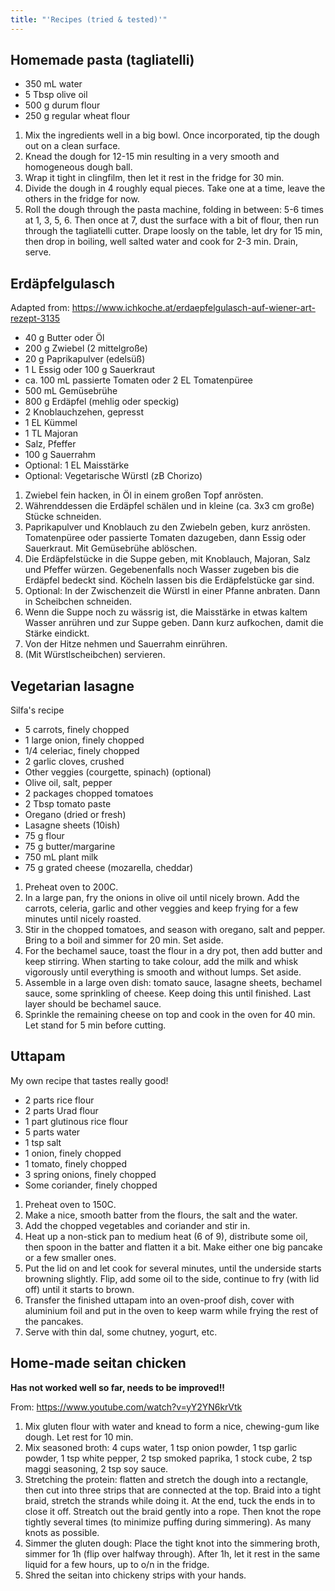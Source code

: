 ```yaml
---
title: "'Recipes (tried & tested)'"
---
```


## Homemade pasta (tagliatelli)
- 350 mL water
- 5 Tbsp olive oil
- 500 g durum flour
- 250 g regular wheat flour

1. Mix the ingredients well in a big bowl. Once incorporated, tip the dough out on a clean surface. 
2. Knead the dough for 12-15 min resulting in a very smooth and homogeneous dough ball. 
3. Wrap it tight in clingfilm, then let it rest in the fridge for 30 min. 
4. Divide the dough in 4 roughly equal pieces. Take one at a time, leave the others in the fridge for now. 
5. Roll the dough through the pasta machine, folding in between: 5-6 times at 1, 3, 5, 6. Then once at 7, dust the surface with a bit of flour, then run through the tagliatelli cutter. Drape loosly on the table, let dry for 15 min, then drop in boiling, well salted water and cook for 2-3 min. Drain, serve. 


## Erdäpfelgulasch
Adapted from: https://www.ichkoche.at/erdaepfelgulasch-auf-wiener-art-rezept-3135

- 40 g Butter oder Öl
- 200 g Zwiebel (2 mittelgroße)
- 20 g Paprikapulver (edelsüß)
- 1 L Essig oder 100 g Sauerkraut
- ca. 100 mL passierte Tomaten oder 2 EL Tomatenpüree
- 500 mL Gemüsebrühe
- 800 g Erdäpfel (mehlig oder speckig)
- 2 Knoblauchzehen, gepresst
- 1 EL Kümmel
- 1 TL Majoran
- Salz, Pfeffer
- 100 g Sauerrahm
- Optional: 1 EL Maisstärke
- Optional: Vegetarische Würstl (zB Chorizo)

1. Zwiebel fein hacken, in Öl in einem großen Topf anrösten.
2. Währenddessen die Erdäpfel schälen und in kleine (ca. 3x3 cm große) Stücke schneiden. 
3. Paprikapulver und Knoblauch zu den Zwiebeln geben, kurz anrösten. Tomatenpüree oder passierte Tomaten dazugeben, dann Essig oder Sauerkraut. Mit Gemüsebrühe ablöschen. 
4. Die Erdäpfelstücke in die Suppe geben, mit Knoblauch, Majoran, Salz und Pfeffer würzen. Gegebenenfalls noch Wasser zugeben bis die Erdäpfel bedeckt sind. Köcheln lassen bis die Erdäpfelstücke gar sind. 
5. Optional: In der Zwischenzeit die Würstl in einer Pfanne anbraten. Dann in Scheibchen schneiden.
6. Wenn die Suppe noch zu wässrig ist, die Maisstärke in etwas kaltem Wasser anrühren und zur Suppe geben. Dann kurz aufkochen, damit die Stärke eindickt. 
7. Von der Hitze nehmen und Sauerrahm einrühren. 
8. (Mit Würstlscheibchen) servieren.


## Vegetarian lasagne
Silfa's recipe
- 5 carrots, finely chopped
- 1 large onion, finely chopped
- 1/4 celeriac, finely chopped
- 2 garlic cloves, crushed
- Other veggies (courgette, spinach) (optional)
- Olive oil, salt, pepper
- 2 packages chopped tomatoes
- 2 Tbsp tomato paste
- Oregano (dried or fresh)
- Lasagne sheets (10ish)
- 75 g flour
- 75 g butter/margarine
- 750 mL plant milk
- 75 g grated cheese (mozarella, cheddar)

1. Preheat oven to 200C.
2. In a large pan, fry the onions in olive oil until nicely brown. Add the carrots, celeria, garlic and other veggies and keep frying for a few minutes until nicely roasted.
3. Stir in the chopped tomatoes, and season with oregano, salt and pepper. Bring to a boil and simmer for  20 min. Set aside.
4. For the bechamel sauce, toast the flour in a dry pot, then add butter and keep stirring. When starting to take colour, add the milk and whisk vigorously until everything is smooth and without lumps. Set aside.
5. Assemble in a large oven dish: tomato sauce, lasagne sheets, bechamel sauce, some sprinkling of cheese. Keep doing this until finished. Last layer should be bechamel sauce. 
6. Sprinkle the remaining cheese on top and cook in the oven for 40 min. Let stand for 5 min before cutting. 


## Uttapam
My own recipe that tastes really good!
- 2 parts rice flour
- 2 parts Urad flour
- 1 part glutinous rice flour
- 5 parts water
- 1 tsp salt
- 1 onion, finely chopped
- 1 tomato, finely chopped
- 3 spring onions, finely chopped
- Some coriander, finely chopped

1. Preheat oven to 150C.
2. Make a nice, smooth batter from the flours, the salt and the water. 
3. Add the chopped vegetables and coriander and stir in.
4. Heat up a non-stick pan to medium heat (6 of 9), distribute some oil, then spoon in the batter and flatten it a bit. Make either one big pancake or a few smaller ones. 
5. Put the lid on and let cook for several minutes, until the underside starts browning slightly. Flip, add some oil to the side, continue to fry (with lid off) until it starts to brown. 
6. Transfer the finished uttapam into an oven-proof dish, cover with aluminium foil and put in the oven to keep warm while frying the rest of the pancakes. 
7. Serve with thin dal, some chutney, yogurt, etc.


## Home-made seitan chicken
**Has not worked well so far, needs to be improved!!**

From: https://www.youtube.com/watch?v=yY2YN6krVtk

1. Mix gluten flour with water and knead to form a nice, chewing-gum like dough. Let rest for 10 min.
2. Mix seasoned broth: 4 cups water, 1 tsp onion powder, 1 tsp garlic powder, 1 tsp white pepper, 2 tsp smoked paprika, 1 stock cube, 2 tsp maggi seasoning, 2 tsp soy sauce. 
3. Stretching the protein: flatten and stretch the dough into a rectangle, then cut into three strips that are connected at the top. Braid into a tight braid, stretch the strands while doing it. At the end, tuck the ends in to close it off. Streatch out the braid gently into a rope. Then knot the rope tightly several times (to minimize puffing during simmering). As many knots as possible.
4. Simmer the gluten dough: Place the tight knot into the simmering broth, simmer for 1h (flip over halfway through). After 1h, let it rest in the same liquid for a few hours, up to o/n in the fridge. 
5. Shred the seitan into chickeny strips with your hands. 
